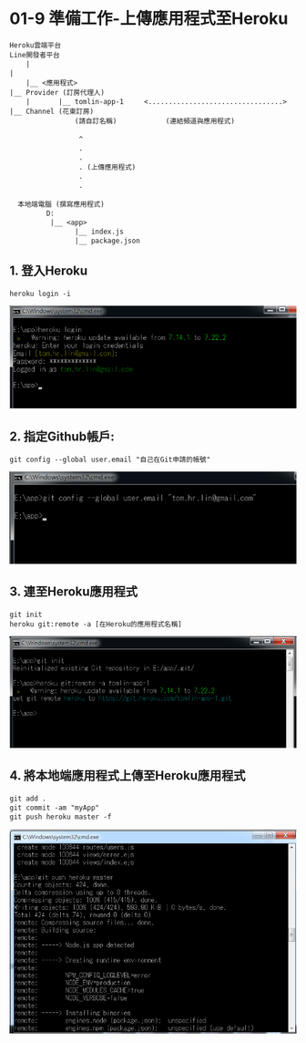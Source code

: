 # 01-9 準備工作-上傳應用程式至Heroku


```
Heroku雲端平台                                                      Line開發者平台
    |                                                                    |
    |__ <應用程式>                                                        |__ Provider (訂房代理人)
    |       |__ tomlin-app-1     <.................................>            |__ Channel (花東訂房)       
                (請自訂名稱)            (連結頻道與應用程式)                               

                 ^                
                 .
                 .
                 . (上傳應用程式)
                 .
                 .
      
  本地端電腦 (撰寫應用程式)
         D:
          |__ <app>
                |__ index.js
                |__ package.json
```




## 1. 登入Heroku
```
heroku login -i
```

![GitHub Logo](/imgs/1-4-1.jpg)



## 2. 指定Github帳戶:

```
git config --global user.email "自己在Git申請的帳號"
```
![GitHub Logo](/imgs/1-4-2.jpg)


## 3. 連至Heroku應用程式

```
git init
heroku git:remote -a [在Heroku的應用程式名稱]
```

![GitHub Logo](/imgs/1-4-3.jpg)




## 4. 將本地端應用程式上傳至Heroku應用程式

```
git add .
git commit -am "myApp"
git push heroku master -f
```

![GitHub Logo](/imgs/1-5-1.jpg)
